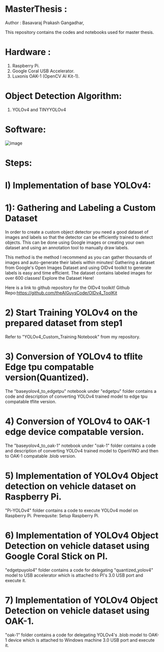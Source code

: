 # MasterThesis : 
Author : Basavaraj Prakash Gangadhar,

This repository contains the codes and notebooks used for master thesis. 

# Hardware : 
1) Raspberry Pi.
2) Google Coral USB Accelerator. 
3) Luxonis OAK-1 (OpenCV AI Kit-1).

# Object Detection Algorithm: 
1) YOLOv4 and TINYYOLOv4
# Software: 
![image](https://user-images.githubusercontent.com/34217063/164266810-82fa852a-666a-43f4-8fed-5aaeffcf06fc.png)

# Steps: 
# I) Implementation of base YOLOv4: 

# 1): Gathering and Labeling a Custom Dataset
In order to create a custom object detector you need a good dataset of images and labels so that the detector can be efficiently trained to detect objects.
This can be done using Google images or creating your own dataset and using an annotation tool to manually draw labels.

This method is the method I recommend as you can gather thousands of images and auto-generate their labels within minutes! Gathering a dataset from Google's Open Images Dataset and using OIDv4 toolkit to generate labels is easy and time efficient. The dataset contains labeled images for over 600 classes! Explore the Dataset Here!

Here is a link to github repository for the OIDv4 toolkit! Github Repo:https://github.com/theAIGuysCode/OIDv4_ToolKit

# 2) Start Training YOLOv4 on the prepared dataset from step1
Refer to "YOLOv4_Custom_Training Notebook" from my repository. 

# 3) Conversion of YOLOv4 to tflite Edge tpu compatable version(Quantized). 
The "baseyolov4_to_edgetpu" notebook under "edgetpu" folder contains a code and description of converting YOLOv4 trained model to edge tpu compatable tflite version. 

# 4) Conversion of YOLOv4 to OAK-1 edge device compatable version. 
The "baseyolov4_to_oak-1" notebook under "oak-1" folder contains a code and description of converting YOLOv4 trained model to OpenVINO and then to OAK-1 compatable  .blob version. 

# 5) Implementation of YOLOv4 Object detection on vehicle dataset on Raspberry Pi.
"Pi-YOLOv4" folder contains a code to execute YOLOv4 model on Raspberry Pi. 
Prerequsite: Setup Raspberry Pi.

# 6) Implementation of YOLOv4 Object Detection on vehicle dataset using Google Coral Stick on PI.
"edgetpuyolo4" folder contains a code for delegating "quantized_yolov4" model to USB accelerator which is attached to PI's 3.0 USB port and execute it. 

# 7) Implementation of YOLOv4 Object Detection on vehicle dataset using OAK-1.
"oak-1" folder contains a code for delegating YOLOv4's .blob model to OAK-1 device which is attached to Windows machine 3.0 USB port and execute it.




